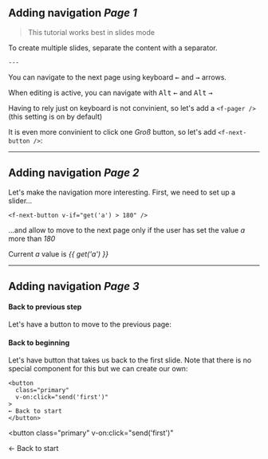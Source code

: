 ## Adding navigation ***Page 1***

> This tutorial works best in slides mode <f-slides-icon  />

To create multiple slides, separate the content with a separator.

`---`


You can navigate to the next page using keyboard <kbd>←</kbd> and <kbd>→</kbd> arrows. 

When editing is active, you can navigate with <kbd>Alt</kbd> <kbd>←</kbd> and <kbd>Alt</kbd> <kbd>→</kbd>

Having to rely just on keyboard is not convinient, so let's add a `<f-pager />` (this setting is on by default)

<f-pager />

It is even more convinient to click one *Groß* button, so let's add `<f-next-button />`:

<f-next-button />

---

## Adding navigation ***Page 2***

Let's make the navigation more interesting. First, we need to set up a slider... 

    <f-next-button v-if="get('a') > 180" />

...and allow to move to the next page only if the user has set the value <var>a</var> more than <var>180</var>

Current <var>a</var> value is <var>{{ get('a') }} </var>


<f-slider set="a" />

<f-next-button v-if="get('a') > 180" />

---

## Adding navigation ***Page 3***

#### Back to previous step

Let's have a button to move to the previous page:

<f-prev-button />

#### Back to beginning

Let's have button that takes us back to the first slide. Note that there is no special component for this but we can create our own:

    <button 
      class="primary"
      v-on:click="send('first')"
    >
    ← Back to start
    </button>

<button 
  class="primary"
  v-on:click="send('first')"
>
← Back to start
</button>